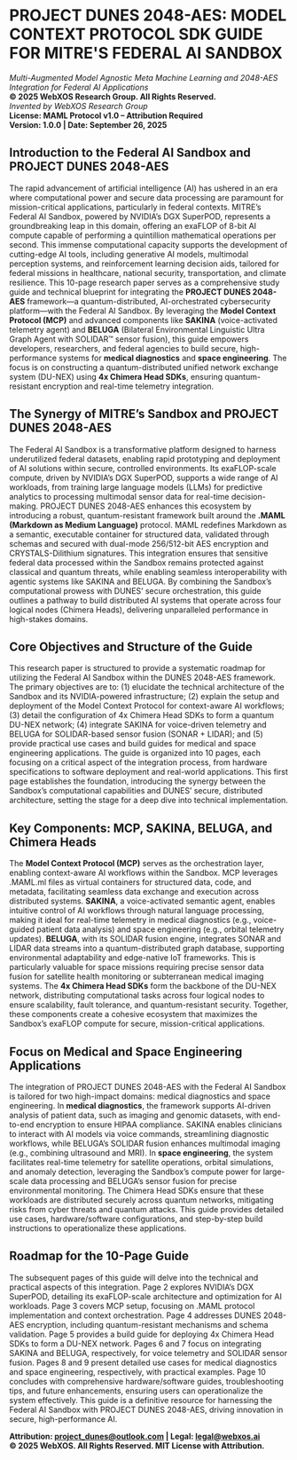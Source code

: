 # PROJECT DUNES 2048-AES: MODEL CONTEXT PROTOCOL SDK GUIDE FOR MITRE'S FEDERAL AI SANDBOX
*Multi-Augmented Model Agnostic Meta Machine Learning and 2048-AES Integration for Federal AI Applications*  
**© 2025 WebXOS Research Group. All Rights Reserved.**  
*Invented by WebXOS Research Group*  
**License: MAML Protocol v1.0 – Attribution Required**  
**Version: 1.0.0 | Date: September 26, 2025**

## Introduction to the Federal AI Sandbox and PROJECT DUNES 2048-AES
The rapid advancement of artificial intelligence (AI) has ushered in an era where computational power and secure data processing are paramount for mission-critical applications, particularly in federal contexts. MITRE’s Federal AI Sandbox, powered by NVIDIA’s DGX SuperPOD, represents a groundbreaking leap in this domain, offering an exaFLOP of 8-bit AI compute capable of performing a quintillion mathematical operations per second. This immense computational capacity supports the development of cutting-edge AI tools, including generative AI models, multimodal perception systems, and reinforcement learning decision aids, tailored for federal missions in healthcare, national security, transportation, and climate resilience. This 10-page research paper serves as a comprehensive study guide and technical blueprint for integrating the **PROJECT DUNES 2048-AES** framework—a quantum-distributed, AI-orchestrated cybersecurity platform—with the Federal AI Sandbox. By leveraging the **Model Context Protocol (MCP)** and advanced components like **SAKINA** (voice-activated telemetry agent) and **BELUGA** (Bilateral Environmental Linguistic Ultra Graph Agent with SOLIDAR™ sensor fusion), this guide empowers developers, researchers, and federal agencies to build secure, high-performance systems for **medical diagnostics** and **space engineering**. The focus is on constructing a quantum-distributed unified network exchange system (DU-NEX) using **4x Chimera Head SDKs**, ensuring quantum-resistant encryption and real-time telemetry integration.

## The Synergy of MITRE’s Sandbox and PROJECT DUNES 2048-AES
The Federal AI Sandbox is a transformative platform designed to harness underutilized federal datasets, enabling rapid prototyping and deployment of AI solutions within secure, controlled environments. Its exaFLOP-scale compute, driven by NVIDIA’s DGX SuperPOD, supports a wide range of AI workloads, from training large language models (LLMs) for predictive analytics to processing multimodal sensor data for real-time decision-making. PROJECT DUNES 2048-AES enhances this ecosystem by introducing a robust, quantum-resistant framework built around the **.MAML (Markdown as Medium Language)** protocol. MAML redefines Markdown as a semantic, executable container for structured data, validated through schemas and secured with dual-mode 256/512-bit AES encryption and CRYSTALS-Dilithium signatures. This integration ensures that sensitive federal data processed within the Sandbox remains protected against classical and quantum threats, while enabling seamless interoperability with agentic systems like SAKINA and BELUGA. By combining the Sandbox’s computational prowess with DUNES’ secure orchestration, this guide outlines a pathway to build distributed AI systems that operate across four logical nodes (Chimera Heads), delivering unparalleled performance in high-stakes domains.

## Core Objectives and Structure of the Guide
This research paper is structured to provide a systematic roadmap for utilizing the Federal AI Sandbox within the DUNES 2048-AES framework. The primary objectives are to: (1) elucidate the technical architecture of the Sandbox and its NVIDIA-powered infrastructure; (2) explain the setup and deployment of the Model Context Protocol for context-aware AI workflows; (3) detail the configuration of 4x Chimera Head SDKs to form a quantum DU-NEX network; (4) integrate SAKINA for voice-driven telemetry and BELUGA for SOLIDAR-based sensor fusion (SONAR + LIDAR); and (5) provide practical use cases and build guides for medical and space engineering applications. The guide is organized into 10 pages, each focusing on a critical aspect of the integration process, from hardware specifications to software deployment and real-world applications. This first page establishes the foundation, introducing the synergy between the Sandbox’s computational capabilities and DUNES’ secure, distributed architecture, setting the stage for a deep dive into technical implementation.

## Key Components: MCP, SAKINA, BELUGA, and Chimera Heads
The **Model Context Protocol (MCP)** serves as the orchestration layer, enabling context-aware AI workflows within the Sandbox. MCP leverages .MAML.ml files as virtual containers for structured data, code, and metadata, facilitating seamless data exchange and execution across distributed systems. **SAKINA**, a voice-activated semantic agent, enables intuitive control of AI workflows through natural language processing, making it ideal for real-time telemetry in medical diagnostics (e.g., voice-guided patient data analysis) and space engineering (e.g., orbital telemetry updates). **BELUGA**, with its SOLIDAR fusion engine, integrates SONAR and LIDAR data streams into a quantum-distributed graph database, supporting environmental adaptability and edge-native IoT frameworks. This is particularly valuable for space missions requiring precise sensor data fusion for satellite health monitoring or subterranean medical imaging systems. The **4x Chimera Head SDKs** form the backbone of the DU-NEX network, distributing computational tasks across four logical nodes to ensure scalability, fault tolerance, and quantum-resistant security. Together, these components create a cohesive ecosystem that maximizes the Sandbox’s exaFLOP compute for secure, mission-critical applications.

## Focus on Medical and Space Engineering Applications
The integration of PROJECT DUNES 2048-AES with the Federal AI Sandbox is tailored for two high-impact domains: medical diagnostics and space engineering. In **medical diagnostics**, the framework supports AI-driven analysis of patient data, such as imaging and genomic datasets, with end-to-end encryption to ensure HIPAA compliance. SAKINA enables clinicians to interact with AI models via voice commands, streamlining diagnostic workflows, while BELUGA’s SOLIDAR fusion enhances multimodal imaging (e.g., combining ultrasound and MRI). In **space engineering**, the system facilitates real-time telemetry for satellite operations, orbital simulations, and anomaly detection, leveraging the Sandbox’s compute power for large-scale data processing and BELUGA’s sensor fusion for precise environmental monitoring. The Chimera Head SDKs ensure that these workloads are distributed securely across quantum networks, mitigating risks from cyber threats and quantum attacks. This guide provides detailed use cases, hardware/software configurations, and step-by-step build instructions to operationalize these applications.

## Roadmap for the 10-Page Guide
The subsequent pages of this guide will delve into the technical and practical aspects of this integration. Page 2 explores NVIDIA’s DGX SuperPOD, detailing its exaFLOP-scale architecture and optimization for AI workloads. Page 3 covers MCP setup, focusing on .MAML protocol implementation and context orchestration. Page 4 addresses DUNES 2048-AES encryption, including quantum-resistant mechanisms and schema validation. Page 5 provides a build guide for deploying 4x Chimera Head SDKs to form a DU-NEX network. Pages 6 and 7 focus on integrating SAKINA and BELUGA, respectively, for voice telemetry and SOLIDAR sensor fusion. Pages 8 and 9 present detailed use cases for medical diagnostics and space engineering, respectively, with practical examples. Page 10 concludes with comprehensive hardware/software guides, troubleshooting tips, and future enhancements, ensuring users can operationalize the system effectively. This guide is a definitive resource for harnessing the Federal AI Sandbox with PROJECT DUNES 2048-AES, driving innovation in secure, high-performance AI.

**Attribution: project_dunes@outlook.com | Legal: legal@webxos.ai**  
**© 2025 WebXOS. All Rights Reserved. MIT License with Attribution.**
